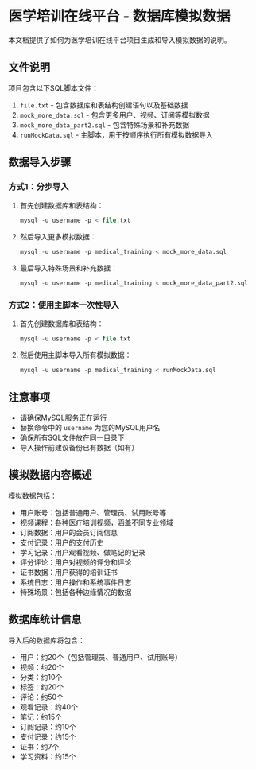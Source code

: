 # 医学培训在线平台 - 数据库模拟数据

本文档提供了如何为医学培训在线平台项目生成和导入模拟数据的说明。

## 文件说明

项目包含以下SQL脚本文件：

1. `file.txt` - 包含数据库和表结构创建语句以及基础数据
2. `mock_more_data.sql` - 包含更多用户、视频、订阅等模拟数据
3. `mock_more_data_part2.sql` - 包含特殊场景和补充数据
4. `runMockData.sql` - 主脚本，用于按顺序执行所有模拟数据导入

## 数据导入步骤

### 方式1：分步导入

1. 首先创建数据库和表结构：
   ```sql
   mysql -u username -p < file.txt
   ```

2. 然后导入更多模拟数据：
   ```sql
   mysql -u username -p medical_training < mock_more_data.sql
   ```

3. 最后导入特殊场景和补充数据：
   ```sql
   mysql -u username -p medical_training < mock_more_data_part2.sql
   ```

### 方式2：使用主脚本一次性导入

1. 首先创建数据库和表结构：
   ```sql
   mysql -u username -p < file.txt
   ```

2. 然后使用主脚本导入所有模拟数据：
   ```sql
   mysql -u username -p medical_training < runMockData.sql
   ```

## 注意事项

- 请确保MySQL服务正在运行
- 替换命令中的 `username` 为您的MySQL用户名
- 确保所有SQL文件放在同一目录下
- 导入操作前建议备份已有数据（如有）

## 模拟数据内容概述

模拟数据包括：

- 用户账号：包括普通用户、管理员、试用账号等
- 视频课程：各种医疗培训视频，涵盖不同专业领域
- 订阅数据：用户的会员订阅信息
- 支付记录：用户的支付历史
- 学习记录：用户观看视频、做笔记的记录
- 评分评论：用户对视频的评分和评论
- 证书数据：用户获得的培训证书
- 系统日志：用户操作和系统事件日志
- 特殊场景：包括各种边缘情况的数据

## 数据库统计信息

导入后的数据库将包含：

- 用户：约20个（包括管理员、普通用户、试用账号）
- 视频：约20个
- 分类：约10个
- 标签：约20个
- 评论：约50个
- 观看记录：约40个
- 笔记：约15个
- 订阅记录：约10个
- 支付记录：约15个
- 证书：约7个
- 学习资料：约15个 